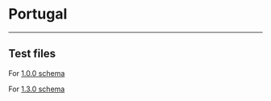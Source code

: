 # Portugal

---

## Test files

For [1.0.0 schema](1.0.0/README.md) 

For [1.3.0 schema](1.3.0/README.md) 
